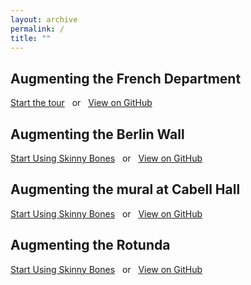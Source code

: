 ```yaml
---
layout: archive
permalink: /
title: ""
---
```


<div class="page-lead" style="background-image:url(https://mmistakes.github.io/skinny-bones-jekyll/images/wood-texture-1600x800.jpg)">
      <div class="wrap page-lead-content">
        <!-- <h1>UVa Reveal</h1> -->
        <h2>Augmenting the French Department</h2>
        <a href="https://mmistakes.github.io/skinny-bones-jekyll/getting-started/" class="btn-inverse">Start the tour</a> &nbsp; or &nbsp; <a href="https://github.com/mmistakes/skinny-bones-jekyll" class="btn-inverse">View on GitHub</a>
      </div><!-- /.page-lead-content -->
    </div><!-- /.page-lead -->


<div class="page-lead" style="background-image:url(https://mmistakes.github.io/skinny-bones-jekyll/images/wood-texture-1600x800.jpg)">
		      <div class="wrap page-lead-content">
		        <!-- <h1>UVa Reveal</h1> -->
		        <h2>Augmenting the Berlin Wall</h2>
		        <a href="https://mmistakes.github.io/skinny-bones-jekyll/getting-started/" class="btn-inverse">Start Using Skinny Bones</a> &nbsp; or &nbsp; <a href="https://github.com/mmistakes/skinny-bones-jekyll" class="btn-inverse">View on GitHub</a>
		      </div><!-- /.page-lead-content -->
		    </div><!-- /.page-lead -->

<div class="page-lead" style="background-image:url(https://mmistakes.github.io/skinny-bones-jekyll/images/wood-texture-1600x800.jpg)">
	      <div class="wrap page-lead-content">
		        <!-- <h1>UVa Reveal</h1> -->
				        <h2>Augmenting the mural at Cabell Hall</h2>
				        <a href="https://mmistakes.github.io/skinny-bones-jekyll/getting-started/" class="btn-inverse">Start Using Skinny Bones</a> &nbsp; or &nbsp; <a href="https://github.com/mmistakes/skinny-bones-jekyll" class="btn-inverse">View on GitHub</a>
				      </div><!-- /.page-lead-content -->
				    </div><!-- /.page-lead -->

<div class="page-lead" style="background-image:url(https://mmistakes.github.io/skinny-bones-jekyll/images/wood-texture-1600x800.jpg)">						      <div class="wrap page-lead-content">
						       <!-- <h1>UVa Reveal</h1> -->
						       <h2>Augmenting the Rotunda</h2>
						       <a href="https://mmistakes.github.io/skinny-bones-jekyll/getting-started/" class="btn-inverse">Start Using Skinny Bones</a> &nbsp; or &nbsp; <a href="https://github.com/mmistakes/skinny-bones-jekyll" class="btn-inverse">View on GitHub</a>
						      </div><!-- /.page-lead-content -->
						    </div><!-- /.page-lead -->

<!-- <div class="tiles">
{% for post in site.posts %}
	{% include post-grid.html %}
{% endfor %}
</div><!-- /.tiles -->
